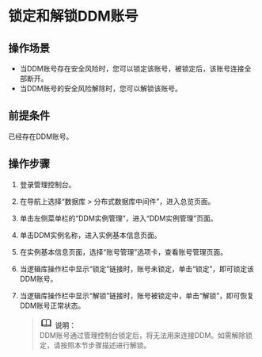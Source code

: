 # 锁定和解锁DDM账号<a name="ddm_03_0015"></a>

## 操作场景<a name="section16123183822910"></a>

-   当DDM账号存在安全风险时，您可以锁定该账号，被锁定后，该账号连接全部断开。
-   当DDM账号的安全风险解除时，您可以解锁该账号。

## 前提条件<a name="section1123103820297"></a>

已经存在DDM账号。

## 操作步骤<a name="section2124183812913"></a>

1.  登录管理控制台。
2.  在导航上选择“数据库 \> 分布式数据库中间件”，进入总览页面。
3.  单击左侧菜单栏的“DDM实例管理”，进入“DDM实例管理”页面。
4.  单击DDM实例名称，进入实例基本信息页面。
5.  在实例基本信息页面，选择“账号管理”选项卡，查看账号管理页面。
6.  当逻辑库操作栏中显示“锁定”链接时，账号未锁定，单击“锁定”，即可锁定该DDM账号。
7.  当逻辑库操作栏中显示“解锁”链接时，账号被锁定中，单击“解锁”，即可恢复DDM账号正常状态。

    >![](public_sys-resources/icon-note.gif) **说明：**   
    >DDM账号通过管理控制台锁定后，将无法用来连接DDM。如需解除锁定，请按照本节步骤描述进行解锁。  


